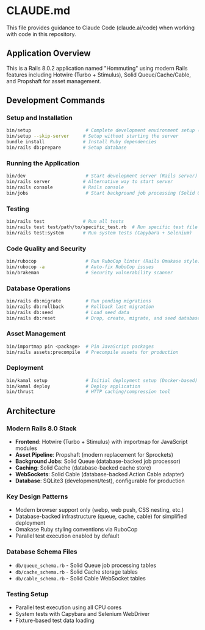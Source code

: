 # CLAUDE.md

This file provides guidance to Claude Code (claude.ai/code) when working with code in this repository.

## Application Overview

This is a Rails 8.0.2 application named "Hommuting" using modern Rails features including Hotwire (Turbo + Stimulus), Solid Queue/Cache/Cable, and Propshaft for asset management.

## Development Commands

### Setup and Installation
```bash
bin/setup                    # Complete development environment setup (installs deps, prepares DB, starts server)
bin/setup --skip-server     # Setup without starting the server
bundle install              # Install Ruby dependencies
bin/rails db:prepare        # Setup database
```

### Running the Application
```bash
bin/dev                      # Start development server (Rails server)
bin/rails server            # Alternative way to start server
bin/rails console           # Rails console
bin/jobs                     # Start background job processing (Solid Queue)
```

### Testing
```bash
bin/rails test              # Run all tests
bin/rails test test/path/to/specific_test.rb  # Run specific test file
bin/rails test:system       # Run system tests (Capybara + Selenium)
```

### Code Quality and Security
```bash
bin/rubocop                  # Run RuboCop linter (Rails Omakase style)
bin/rubocop -a               # Auto-fix RuboCop issues
bin/brakeman                 # Security vulnerability scanner
```

### Database Operations
```bash
bin/rails db:migrate         # Run pending migrations
bin/rails db:rollback        # Rollback last migration
bin/rails db:seed            # Load seed data
bin/rails db:reset           # Drop, create, migrate, and seed database
```

### Asset Management
```bash
bin/importmap pin <package>  # Pin JavaScript packages
bin/rails assets:precompile  # Precompile assets for production
```

### Deployment
```bash
bin/kamal setup              # Initial deployment setup (Docker-based)
bin/kamal deploy             # Deploy application
bin/thrust                   # HTTP caching/compression tool
```

## Architecture

### Modern Rails 8.0 Stack
- **Frontend**: Hotwire (Turbo + Stimulus) with importmap for JavaScript modules
- **Asset Pipeline**: Propshaft (modern replacement for Sprockets)
- **Background Jobs**: Solid Queue (database-backed job processor)
- **Caching**: Solid Cache (database-backed cache store)
- **WebSockets**: Solid Cable (database-backed Action Cable adapter)
- **Database**: SQLite3 (development/test), configurable for production

### Key Design Patterns
- Modern browser support only (webp, web push, CSS nesting, etc.)
- Database-backed infrastructure (queue, cache, cable) for simplified deployment
- Omakase Ruby styling conventions via RuboCop
- Parallel test execution enabled by default

### Database Schema Files
- `db/queue_schema.rb` - Solid Queue job processing tables
- `db/cache_schema.rb` - Solid Cache storage tables  
- `db/cable_schema.rb` - Solid Cable WebSocket tables

### Testing Setup
- Parallel test execution using all CPU cores
- System tests with Capybara and Selenium WebDriver
- Fixture-based test data loading